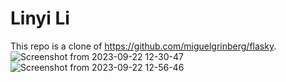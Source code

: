 # Linyi Li
This repo is a clone of https://github.com/miguelgrinberg/flasky.
![Screenshot from 2023-09-22 12-30-47](https://github.com/linyilily/ECE444-F2023-Lab1/assets/71032637/c8340563-87d0-488c-b451-458b1a0cefd3)
![Screenshot from 2023-09-22 12-56-46](https://github.com/linyilily/ECE444-F2023-Lab1/assets/71032637/04983a6c-6869-4b64-934c-43687801535e)
